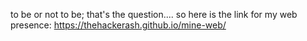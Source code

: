 to be or not to be; that's the question....
so here is the link for my web presence: https://thehackerash.github.io/mine-web/
